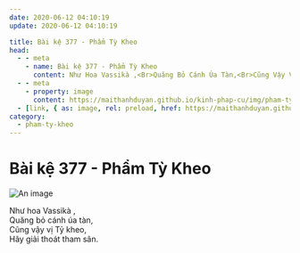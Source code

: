 ```yaml
---
date: 2020-06-12 04:10:19
update: 2020-06-12 04:10:19

title: Bài kệ 377 - Phẩm Tỳ Kheo
head:
  - - meta
    - name: Bài kệ 377 - Phẩm Tỳ Kheo
      content: Như Hoa Vassikà ,<Br>Quăng Bỏ Cánh Úa Tàn,<Br>Cũng Vậy Vị Tỷ Kheo,<Br>Hãy Giải Thoát Tham Sân.<Br>
  - - meta
    - property: image
      content: https://maithanhduyan.github.io/kinh-phap-cu/img/pham-ty-kheo/pham-ty-kheo-377.jpg
  - [link, { as: image, rel: preload, href: https://maithanhduyan.github.io/kinh-phap-cu/img/pham-ty-kheo/pham-ty-kheo-377.jpg }]
category:
  - pham-ty-kheo
---
```


# Bài kệ 377 - Phẩm Tỳ Kheo

![An image](/img/pham-ty-kheo/pham-ty-kheo-377.jpg)

Như hoa Vassikà ,<br>Quăng bỏ cánh úa tàn,<br>Cũng vậy vị Tỷ kheo,<br>Hãy giải thoát tham sân.<br>
